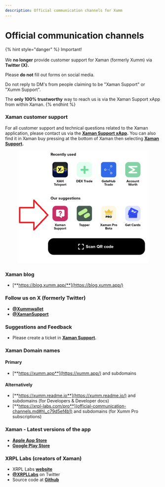 ```yaml
---
description: Official communication channels for Xumm
---
```


# Official communication channels

{% hint style="danger" %}
Important!\
\
We **no longer** provide customer support for Xaman (formerly Xumm) via **Twitter (X).**&#x20;

Please **do not** fill out forms on social media.&#x20;

Do not reply to DM's from people claiming to be "Xaman Support" or "Xumm Support".&#x20;

The **only 100% trustworthy** way to reach us is via the Xaman Support xApp from within Xaman.
{% endhint %}

### Xaman customer support

For all customer support and technical questions related to the Xaman application, please contact us via the [**Xaman Support xApp**](https://xumm.app/detect/xapp:xumm.support?ref=helpcenter)**.** You can also find it in Xaman buy pressing <img src="../.gitbook/assets/image (2) (1) (4).png" alt="" data-size="line">at the bottom of Xaman then selecting [**Xaman Support**](https://xumm.app/detect/xapp:xumm.support?ref=helpcenter)**.**

<figure><img src="../.gitbook/assets/Xaman Support.png" alt=""><figcaption></figcaption></figure>

### Xaman blog  <a href="#h_e9d18079e4" id="h_e9d18079e4"></a>

* [**https://blog.xumm.app/**](https://blog.xumm.app/)

### Follow us on X (formerly Twitter)

* [**@Xummwallet**](https://twitter.com/XummWallet)
* [**@XamanSupport**](https://twitter.com/XamanSupport)

### Suggestions and Feedback

* Please create a ticket in [**Xaman Support**](https://xumm.app/detect/xapp:xumm.support?ref=helpcenter)**.**

### Xaman Domain names <a href="#h_772bad7bdc" id="h_772bad7bdc"></a>

#### **Primary** <a href="#h_640ba6991b" id="h_640ba6991b"></a>

* [**https://xumm.app**](https://xumm.app/) and subdomains

#### **Alternatively** <a href="#h_1bf826eada" id="h_1bf826eada"></a>

* [**https://xumm.readme.io**](https://xumm.readme.io/) and subdomains (for Developers & Developer docs)
* [**https://xrpl-labs.com/pro**](official-communication-channels.md#h\_c79d5ef4b1) and subdomains (for Xumm Pro subscriptions)

### **Xaman - Latest versions of the app** <a href="#h_c79d5ef4b1" id="h_c79d5ef4b1"></a>

* [**Apple App Store**](https://apps.apple.com/us/app/xumm/id1492302343?l=nl\&ls=1)
* [**Google Play Store**](https://play.google.com/store/apps/details?id=com.xrpllabs.xumm)

### XRPL Labs (creators of Xaman) <a href="#h_ab0f4368eb" id="h_ab0f4368eb"></a>

* XRPL Labs [**website**](https://xrpl-labs.com/)
* [**@XRPLLabs**](https://twitter.com/XRPLLabs) on Twitter
* Source code at [**Github**](https://github.com/XRPL-Labs/)
